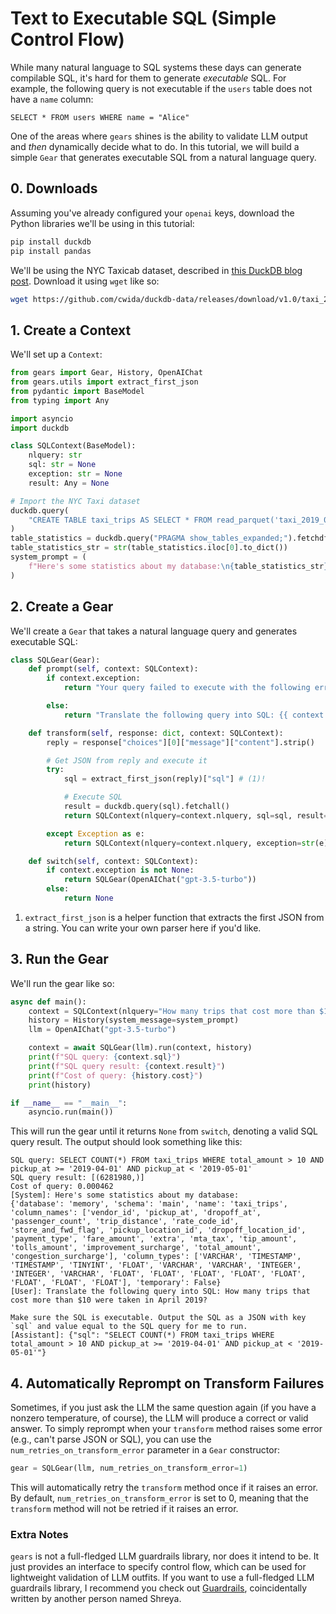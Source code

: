 # Text to Executable SQL (Simple Control Flow)

While many natural language to SQL systems these days can generate compilable SQL, it's hard for them to generate _executable_ SQL. For example, the following query is not executable if the `users` table does not have a `name` column:

```
SELECT * FROM users WHERE name = "Alice"
```

One of the areas where `gears` shines is the ability to validate LLM output and _then_ dynamically decide what to do. In this tutorial, we will build a simple `Gear` that generates executable SQL from a natural language query.

## 0. Downloads

Assuming you've already configured your `openai` keys, download the Python libraries we'll be using in this tutorial:

```bash
pip install duckdb
pip install pandas
```

We'll be using the NYC Taxicab dataset, described in [this DuckDB blog post](https://duckdb.org/2021/06/25/querying-parquet.html). Download it using `wget` like so:

```bash
wget https://github.com/cwida/duckdb-data/releases/download/v1.0/taxi_2019_04.parquet
```

## 1. Create a Context

We'll set up a `Context`:

```python linenums="1"
from gears import Gear, History, OpenAIChat
from gears.utils import extract_first_json
from pydantic import BaseModel
from typing import Any

import asyncio
import duckdb

class SQLContext(BaseModel):
    nlquery: str
    sql: str = None
    exception: str = None
    result: Any = None

# Import the NYC Taxi dataset
duckdb.query(
    "CREATE TABLE taxi_trips AS SELECT * FROM read_parquet('taxi_2019_04.parquet');"
)
table_statistics = duckdb.query("PRAGMA show_tables_expanded;").fetchdf()
table_statistics_str = str(table_statistics.iloc[0].to_dict())
system_prompt = (
    f"Here's some statistics about my database:\n{table_statistics_str}"
)
```

## 2. Create a Gear

We'll create a `Gear` that takes a natural language query and generates executable SQL:

```python linenums="24"
class SQLGear(Gear):
    def prompt(self, context: SQLContext):
        if context.exception:
            return "Your query failed to execute with the following error: {{ context.exception }}\n\nPlease try again. Output the SQL as a JSON with key `sql` and value equal to the SQL query for me to run."

        else:
            return "Translate the following query into SQL: {{ context.nlquery }}\n\nMake sure the SQL is executable. Output the SQL as a JSON with key `sql` and value equal to the SQL query for me to run."

    def transform(self, response: dict, context: SQLContext):
        reply = response["choices"][0]["message"]["content"].strip()

        # Get JSON from reply and execute it
        try:
            sql = extract_first_json(reply)["sql"] # (1)!

            # Execute SQL
            result = duckdb.query(sql).fetchall()
            return SQLContext(nlquery=context.nlquery, sql=sql, result=result)

        except Exception as e:
            return SQLContext(nlquery=context.nlquery, exception=str(e))

    def switch(self, context: SQLContext):
        if context.exception is not None:
            return SQLGear(OpenAIChat("gpt-3.5-turbo"))
        else:
            return None
```

1. `extract_first_json` is a helper function that extracts the first JSON from a string. You can write your own parser here if you'd like.

## 3. Run the Gear

We'll run the gear like so:

```python linenums="51"
async def main():
    context = SQLContext(nlquery="How many trips that cost more than $10 were taken in April 2019?")
    history = History(system_message=system_prompt)
    llm = OpenAIChat("gpt-3.5-turbo")

    context = await SQLGear(llm).run(context, history)
    print(f"SQL query: {context.sql}")
    print(f"SQL query result: {context.result}")
    print(f"Cost of query: {history.cost}")
    print(history)

if __name__ == "__main__":
    asyncio.run(main())
```

This will run the gear until it returns `None` from `switch`, denoting a valid SQL query result. The output should look something like this:

```
SQL query: SELECT COUNT(*) FROM taxi_trips WHERE total_amount > 10 AND pickup_at >= '2019-04-01' AND pickup_at < '2019-05-01'
SQL query result: [(6281980,)]
Cost of query: 0.000462
[System]: Here's some statistics about my database:
{'database': 'memory', 'schema': 'main', 'name': 'taxi_trips', 'column_names': ['vendor_id', 'pickup_at', 'dropoff_at', 'passenger_count', 'trip_distance', 'rate_code_id', 'store_and_fwd_flag', 'pickup_location_id', 'dropoff_location_id', 'payment_type', 'fare_amount', 'extra', 'mta_tax', 'tip_amount', 'tolls_amount', 'improvement_surcharge', 'total_amount', 'congestion_surcharge'], 'column_types': ['VARCHAR', 'TIMESTAMP', 'TIMESTAMP', 'TINYINT', 'FLOAT', 'VARCHAR', 'VARCHAR', 'INTEGER', 'INTEGER', 'VARCHAR', 'FLOAT', 'FLOAT', 'FLOAT', 'FLOAT', 'FLOAT', 'FLOAT', 'FLOAT', 'FLOAT'], 'temporary': False}
[User]: Translate the following query into SQL: How many trips that cost more than $10 were taken in April 2019?

Make sure the SQL is executable. Output the SQL as a JSON with key `sql` and value equal to the SQL query for me to run.
[Assistant]: {"sql": "SELECT COUNT(*) FROM taxi_trips WHERE total_amount > 10 AND pickup_at >= '2019-04-01' AND pickup_at < '2019-05-01'"}
```

## 4. Automatically Reprompt on Transform Failures

Sometimes, if you just ask the LLM the same question again (if you have a nonzero temperature, of course), the LLM will produce a correct or valid answer. To simply reprompt when your `transform` method raises some error (e.g., can't parse JSON or SQL), you can use the `num_retries_on_transform_error` parameter in a `Gear` constructor:

```python
gear = SQLGear(llm, num_retries_on_transform_error=1)
```

This will automatically retry the `transform` method once if it raises an error. By default, `num_retries_on_transform_error` is set to 0, meaning that the `transform` method will not be retried if it raises an error.

### Extra Notes

`gears` is not a full-fledged LLM guardrails library, nor does it intend to be. It just provides an interface to specify control flow, which can be used for lightweight validation of LLM outfits. If you want to use a full-fledged LLM guardrails library, I recommend you check out [Guardrails](https://shreyar.github.io/guardrails/), coincidentally written by another person named Shreya.
